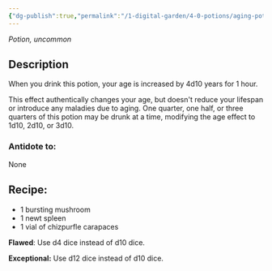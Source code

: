 ```yaml
---
{"dg-publish":true,"permalink":"/1-digital-garden/4-0-potions/aging-potion-4th/","tags":["potion","#yr4","uncommon"]}
---
```


*Potion, uncommon* 

## Description

When you drink this potion, your age is increased by 4d10 years for 1 hour. 

This effect authentically changes your age, but doesn't reduce your lifespan or introduce any maladies due to aging. One quarter, one half, or three quarters of this potion may be drunk at a time, modifying the age effect to 1d10, 2d10, or 3d10.

### Antidote to: 
None

## Recipe:

* 1 bursting mushroom
* 1 newt spleen
* 1 vial of chizpurfle carapaces

**Flawed**:
Use d4 dice instead of d10 dice.

**Exceptional:** 
Use d12 dice instead of d10 dice.